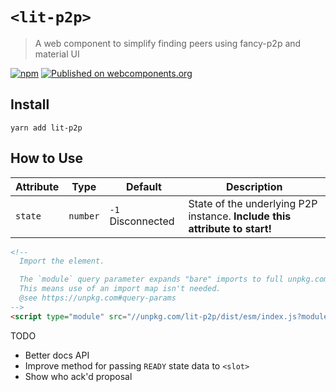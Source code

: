 # `<lit-p2p>`

> A web component to simplify finding peers using fancy-p2p and material UI

[![npm](https://img.shields.io/npm/v/lit-p2p.svg)](https://www.npmjs.com/package/lit-p2p)
[![Published on webcomponents.org](https://img.shields.io/badge/webcomponents.org-published-blue.svg)](https://www.webcomponents.org/element/lit-p2p)

## Install

`yarn add lit-p2p`

## How to Use

| Attribute | Type | Default | Description |
| --------- | ---- | ------- | ----------- |
| `state` | `number` | `-1` Disconnected | State of the underlying P2P instance. **Include this attribute to start!** |

<!--
Inline demo for webcomponents.org
```
<custom-element-demo>
  <template>
    <next-code-block></next-code-block>
  </template>
</custom-element-demo>
```
-->
```html
<!-- 
  Import the element.

  The `module` query parameter expands "bare" imports to full unpkg.com urls.
  This means use of an import map isn't needed.
  @see https://unpkg.com#query-params
-->
<script type="module" src="//unpkg.com/lit-p2p/dist/esm/index.js?module"></script>


```

TODO
+ Better docs API
+ Improve method for passing `READY` state data to `<slot>`
+ Show who ack'd proposal
